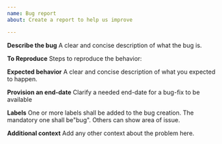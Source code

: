```yaml
---
name: Bug report
about: Create a report to help us improve

---
```


**Describe the bug**
A clear and concise description of what the bug is.

**To Reproduce**
Steps to reproduce the behavior:

**Expected behavior**
A clear and concise description of what you expected to happen.

**Provision an end-date**
Clarify a needed end-date for a bug-fix to be available

**Labels**
One or more labels shall be added to the bug creation. The mandatory one shall be"bug". Others can show area of issue.

**Additional context**
Add any other context about the problem here.
